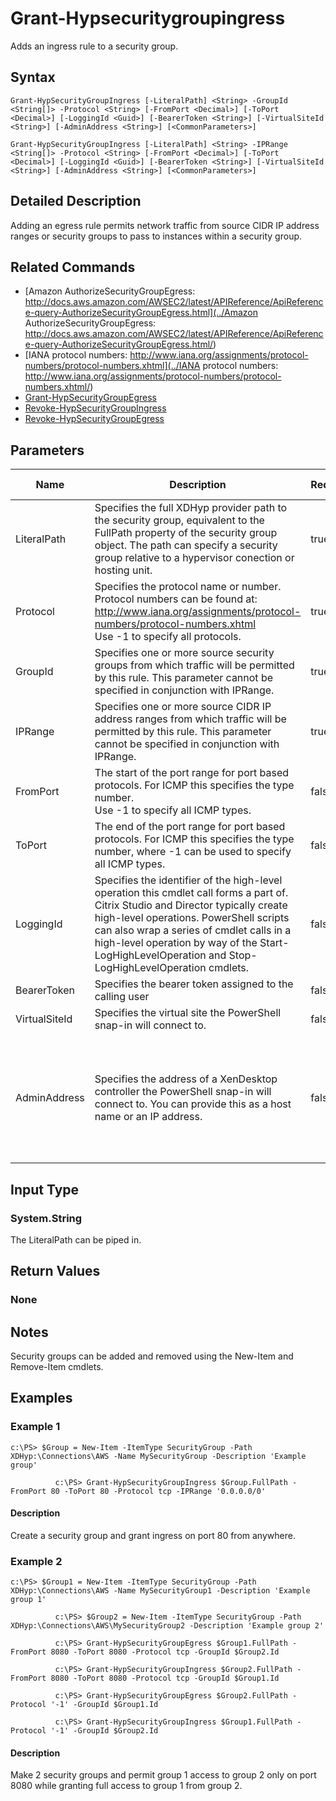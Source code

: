 ﻿
# Grant-Hypsecuritygroupingress
Adds an ingress rule to a security group.
## Syntax
```
Grant-HypSecurityGroupIngress [-LiteralPath] <String> -GroupId <String[]> -Protocol <String> [-FromPort <Decimal>] [-ToPort <Decimal>] [-LoggingId <Guid>] [-BearerToken <String>] [-VirtualSiteId <String>] [-AdminAddress <String>] [<CommonParameters>]

Grant-HypSecurityGroupIngress [-LiteralPath] <String> -IPRange <String[]> -Protocol <String> [-FromPort <Decimal>] [-ToPort <Decimal>] [-LoggingId <Guid>] [-BearerToken <String>] [-VirtualSiteId <String>] [-AdminAddress <String>] [<CommonParameters>]
```
## Detailed Description
Adding an egress rule permits network traffic from source CIDR IP address ranges or security groups to pass to instances within a security group.


## Related Commands

* [Amazon AuthorizeSecurityGroupEgress: http://docs.aws.amazon.com/AWSEC2/latest/APIReference/ApiReference-query-AuthorizeSecurityGroupEgress.html](../Amazon AuthorizeSecurityGroupEgress: http://docs.aws.amazon.com/AWSEC2/latest/APIReference/ApiReference-query-AuthorizeSecurityGroupEgress.html/)
* [IANA protocol numbers: http://www.iana.org/assignments/protocol-numbers/protocol-numbers.xhtml](../IANA protocol numbers: http://www.iana.org/assignments/protocol-numbers/protocol-numbers.xhtml/)
* [Grant-HypSecurityGroupEgress](../Grant-HypSecurityGroupEgress/)
* [Revoke-HypSecurityGroupIngress](../Revoke-HypSecurityGroupIngress/)
* [Revoke-HypSecurityGroupEgress](../Revoke-HypSecurityGroupEgress/)
## Parameters
| Name   | Description | Required? | Pipeline Input | Default Value |
| --- | --- | --- | --- | --- |
| LiteralPath | Specifies the full XDHyp provider path to the security group, equivalent to the FullPath property of the security group object. The path can specify a security group relative to a hypervisor conection or hosting unit. | true | true (ByValue) |  |
| Protocol | Specifies the protocol name or number. Protocol numbers can be found at: http://www.iana.org/assignments/protocol-numbers/protocol-numbers.xhtml<br>Use -1 to specify all protocols. | true | false |  |
| GroupId | Specifies one or more source security groups from which traffic will be permitted by this rule. This parameter cannot be specified in conjunction with IPRange. | true | false |  |
| IPRange | Specifies one or more source CIDR IP address ranges from which traffic will be permitted by this rule. This parameter cannot be specified in conjunction with IPRange. | true | false |  |
| FromPort | The start of the port range for port based protocols. For ICMP this specifies the type number.<br>Use -1 to specify all ICMP types. | false | false | 0 |
| ToPort | The end of the port range for port based protocols. For ICMP this specifies the type number, where -1 can be used to specify all ICMP types. | false | false | 0 |
| LoggingId | Specifies the identifier of the high-level operation this cmdlet call forms a part of. Citrix Studio and Director typically create high-level operations. PowerShell scripts can also wrap a series of cmdlet calls in a high-level operation by way of the Start-LogHighLevelOperation and Stop-LogHighLevelOperation cmdlets. | false | false |  |
| BearerToken | Specifies the bearer token assigned to the calling user | false | false |  |
| VirtualSiteId | Specifies the virtual site the PowerShell snap-in will connect to. | false | false |  |
| AdminAddress | Specifies the address of a XenDesktop controller the PowerShell snap-in will connect to. You can provide this as a host name or an IP address. | false | false | Localhost. Once a value is provided by any cmdlet, this value becomes the default. |

## Input Type

### System.String
The LiteralPath can be piped in.
## Return Values

### None

## Notes
Security groups can be added and removed using the New-Item and Remove-Item cmdlets.
## Examples

### Example 1
```
c:\PS> $Group = New-Item -ItemType SecurityGroup -Path XDHyp:\Connections\AWS -Name MySecurityGroup -Description 'Example group'

          c:\PS> Grant-HypSecurityGroupIngress $Group.FullPath -FromPort 80 -ToPort 80 -Protocol tcp -IPRange '0.0.0.0/0'
```
#### Description
Create a security group and grant ingress on port 80 from anywhere.
### Example 2
```
c:\PS> $Group1 = New-Item -ItemType SecurityGroup -Path XDHyp:\Connections\AWS -Name MySecurityGroup1 -Description 'Example group 1'

          c:\PS> $Group2 = New-Item -ItemType SecurityGroup -Path XDHyp:\Connections\AWS\MySecurityGroup2 -Description 'Example group 2'

          c:\PS> Grant-HypSecurityGroupEgress $Group1.FullPath -FromPort 8080 -ToPort 8080 -Protocol tcp -GroupId $Group2.Id

          c:\PS> Grant-HypSecurityGroupIngress $Group2.FullPath -FromPort 8080 -ToPort 8080 -Protocol tcp -GroupId $Group1.Id

          c:\PS> Grant-HypSecurityGroupEgress $Group2.FullPath -Protocol '-1' -GroupId $Group1.Id

          c:\PS> Grant-HypSecurityGroupIngress $Group1.FullPath -Protocol '-1' -GroupId $Group2.Id
```
#### Description
Make 2 security groups and permit group 1 access to group 2 only on port 8080 while granting full access to group 1 from group 2.

